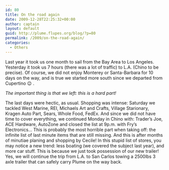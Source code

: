 ```yaml
---
id: 80
title: On the road again
date: 2009-12-28T22:25:32+00:00
author: captain
layout: default
guid: http://plume.flupes.org/blog/?p=80
permalink: /2009/on-the-road-again/
categories:
  - Others
---
```

Last year it took us one month to sail from the Bay Area to Los Angeles. Yesterday it took us 7 hours (there was a lot of traffic) to L.A. (Chino to be precise). Of course, we did not enjoy Monterey or Santa-Barbara for 10 days on the way, and is true we started more south since we departed from Cupertino 😉 .

_The important thing is that we left: this is a hard part!_

The last days were hectic, as usual. Shopping was intense: Saturday we tackled West Marine, REI, Michaels Art and Crafts, Village Starionary, Kragen Auto Part, Sears, Whole Food, FedEx. And since we did not have time to cover everything, we continued Monday in Chino with: Trader&#8217;s Joe, ACE Hardware, AutoZone and closed the list at 9p.m. with Fry&#8217;s Electronics&#8230; This is probably the most horrible part when taking off: the infinite list of last minute items that are still missing. And this is after months of minutiae planing and shopping by Cecile! In this stupid list of stores, you may notice a new trend: less boating (we covered the subject last year), and more car stuff. This is because we just took possession of our new trailer! Yes, we will continue the trip from L.A. to San Carlos towing a 2500lbs 3 axle trailer that can safely carry Plume on the way back.